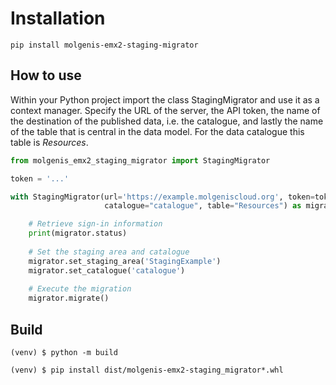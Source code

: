 # Installation

```console
pip install molgenis-emx2-staging-migrator
```

## How to use

Within your Python project import the class StagingMigrator and use it as a context manager.
Specify the URL of the server, the API token, the name of the destination of the published data, i.e. the catalogue, and lastly the name of the table that is central in the data model.
For the data catalogue this table is _Resources_.

```py
from molgenis_emx2_staging_migrator import StagingMigrator

token = '...'

with StagingMigrator(url='https://example.molgeniscloud.org', token=token, 
                     catalogue="catalogue", table="Resources") as migrator:

    # Retrieve sign-in information
    print(migrator.status)
    
    # Set the staging area and catalogue
    migrator.set_staging_area('StagingExample')
    migrator.set_catalogue('catalogue')
    
    # Execute the migration
    migrator.migrate()

```

## Build

```console
(venv) $ python -m build

(venv) $ pip install dist/molgenis-emx2-staging_migrator*.whl
```
